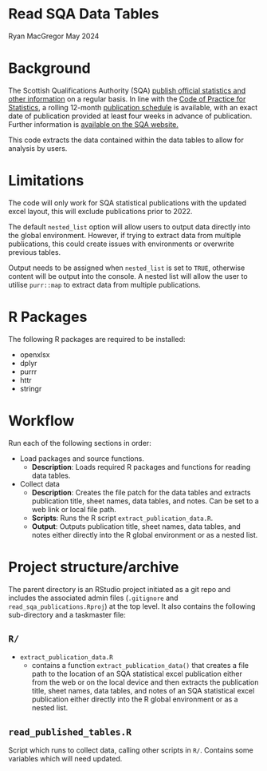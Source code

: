 Read SQA Data Tables
================
Ryan MacGregor
May 2024

# Background

The Scottish Qualifications Authority (SQA) [publish official statistics
and other information](https://www.sqa.org.uk/sqa/48269.html) on a
regular basis. In line with the [Code of Practice for
Statistics](https://code.statisticsauthority.gov.uk/), a rolling
12-month [publication schedule](https://www.sqa.org.uk/sqa/48513.html)
is available, with an exact date of publication provided at least four
weeks in advance of publication. Further information is [available on
the SQA website.](https://www.sqa.org.uk/sqa/92537.html)

This code extracts the data contained within the data tables to allow
for analysis by users.

# Limitations

The code will only work for SQA statistical publications with the
updated excel layout, this will exclude publications prior to 2022.

The default `nested_list` option will allow users to output data
directly into the global environment. However, if trying to extract data
from multiple publications, this could create issues with environments
or overwrite previous tables.

Output needs to be assigned when `nested_list` is set to `TRUE`,
otherwise content will be output into the console. A nested list will
allow the user to utilise `purr::map` to extract data from multiple
publications.

# R Packages

The following R packages are required to be installed:

- openxlsx
- dplyr
- purrr
- httr
- stringr

# Workflow

Run each of the following sections in order:

- Load packages and source functions.
  - **Description**: Loads required R packages and functions for reading
    data tables.
- Collect data
  - **Description**: Creates the file patch for the data tables and
    extracts publication title, sheet names, data tables, and notes. Can
    be set to a web link or local file path.
  - **Scripts**: Runs the R script `extract_publication_data.R`.
  - **Output**: Outputs publication title, sheet names, data tables, and
    notes either directly into the R global environment or as a nested
    list.

# Project structure/archive

The parent directory is an RStudio project initiated as a git repo and
includes the associated admin files (`.gitignore` and
`read_sqa_publications.Rproj`) at the top level. It also contains the
following sub-directory and a taskmaster file:

## `R/`

- `extract_publication_data.R`
  - contains a function `extract_publication_data()` that creates a file
    path to the location of an SQA statistical excel publication either
    from the web or on the local device and then extracts the
    publication title, sheet names, data tables, and notes of an SQA
    statistical excel publication either directly into the R global
    environment or as a nested list.

## `read_published_tables.R`

Script which runs to collect data, calling other scripts in `R/`.
Contains some variables which will need updated.
